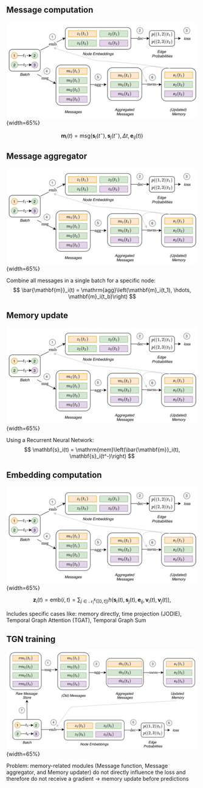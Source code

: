 ## Message computation

![TGN computations on a single batch of time-stamped interactions.](tgn_computations.png){width=65%}

$$
\mathbf{m}_i(t) = \mathrm{msg}\left(\mathbf{s}_i(t^-), \mathbf{s}_j(t^-), \Delta t, \mathbf{e}_{ij}(t)\right)
$$

## Message aggregator

![&nbsp;](tgn_computations.png){width=65%}

Combine all messages in a single batch for a specific node:
$$
\bar{\mathbf{m}}_i(t) = \mathrm{agg}\left(\mathbf{m}_i(t_1), \hdots, \mathbf{m}_i(t_b)\right)
$$

## Memory update

![TGN computations on a single batch of time-stamped interactions.](tgn_computations.png){width=65%}

Using a Recurrent Neural Network:
$$
\mathbf{s}_i(t) = \mathrm{mem}\left(\bar{\mathbf{m}}_i(t), \mathbf{s}_i(t^-)\right)
$$

## Embedding computation

![&nbsp;](tgn_computations.png){width=65%}

$$
\mathbf{z}_i(t) = \mathrm{emb}(i, t) = \sum_{j \in \mathcal{N}^k_i([0, t]) } h\left(\mathbf{s}_i(t), \mathbf{s}_j(t), \mathbf{e}_{ij}, \mathbf{v}_i(t), \mathbf{v}_j(t)\right), \nonumber
$$

Includes specific cases like: memory directly, time projection (JODIE), Temporal Graph Attention (TGAT), Temporal Graph Sum

## TGN training

![TGN training [^2]](tgn_train.png){width=65%}

Problem: memory-related modules (Message function, Message aggregator, and Memory updater) do not directly influence the loss and therefore do not receive a gradient -> memory update before predictions

[^2]: Figure taken from "Temporal Graph Networks For Deep Learning on Dynamic Graphs, _Rossi et al._"
